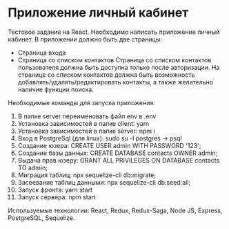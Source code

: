 # Приложение личный кабинет
Тестовое задание на React.
Необходимо написать приложение личный кабинет.
В приложении должно быть две страницы:
 - Страница входа
 - Страница со списком контактов
Страница со списком контактов пользователя должна быть доступна только после авторизации.
На странице со списком контактов должна быть возможность добавлять/удалять/редактировать контакты, а также желательно наличие функции поиска.

Необходимые команды для запуска приложения:
1. В папке server переименовать файл env в .env
2. Установка зависимостей в папке client: yarn
3. Установка зависимостей в папке server: npm i
4. Вход в PostgreSql (для linux): sudo su -l postgres -> psql
5. Создание юзера: CREATE USER admin WITH PASSWORD '123';
6. Создание базы данных: CREATE DATABASE contacts OWNER admin;
7. Выдача прав юзеру: GRANT ALL PRIVILEGES ON DATABASE contacts TO admin;
8. Миграция таблиц: npx sequelize-cli db:migrate;
9. Засеевание таблиц данными: npx sequelize-cli db:seed:all;
10. Запуск фронта: yarn start
11. Запуск сервера: npm start


Используемые технологии: React, Redux, Redux-Saga, Node JS, Express, PostgreSQL, Sequelize.
